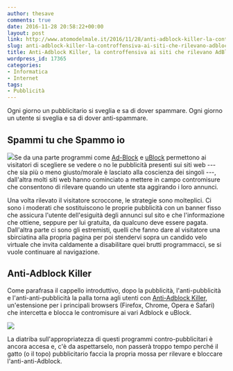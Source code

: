 ```yaml
---
author: thesave
comments: true
date: 2016-11-28 20:58:22+00:00
layout: post
link: http://www.atomodelmale.it/2016/11/28/anti-adblock-killer-la-controffensiva-ai-siti-che-rilevano-adblock-e-ublock/
slug: anti-adblock-killer-la-controffensiva-ai-siti-che-rilevano-adblock-e-ublock
title: Anti-Adblock Killer, la controffensiva ai siti che rilevano AdBlock e uBlock
wordpress_id: 17365
categories:
- Informatica
- Internet
tags:
- Pubblicità
---
```


Ogni giorno un pubblicitario si sveglia e sa di dover spammare.
Ogni giorno un utente si sveglia e sa di dover anti-spammare.



## Spammi tu che Spammo io



![](http://www.atomodelmale.it/wp-content/uploads/2016/11/AdBlockNo-300x212.png)Se da una parte programmi come [Ad-Block](https://adblockplus.org/) e [uBlock](https://www.ublock.org/) permettono ai visitatori di scegliere se vedere o no le pubblicità presenti sui siti web --- che sia più o meno giusto/morale è lasciato alla coscienza dei singoli ---, dall'altra molti siti web hanno cominciato a mettere in campo contromisure che consentono di rilevare quando un utente sta aggirando i loro annunci.

Una volta rilevato il visitatore scroccone, le strategie sono molteplici. Ci sono i moderati che sostituiscono le proprie pubblicità con un banner fisso che assicura l'utente dell'esiguità degli annunci sul sito e che l'informazione che ottiene, seppure per lui gratuita, da qualcuno deve essere pagata. Dall'altra parte ci sono gli estremisti, quelli che fanno dare al visitatore una sbirciatina alla propria pagina per poi stendervi sopra un candido velo virtuale che invita caldamente a disabilitare quei brutti programmacci, se si vuole continuare al navigazione.





## Anti-Adblock Killer



Come parafrasa il cappello introduttivo, dopo la pubblicità, l'anti-pubblicità e l'anti-anti-pubblicità la palla torna agli utenti con [Anti-Adblock Killer](https://reek.github.io/anti-adblock-killer/#userscript), un'estensione per i principali browsers (Firefox, Chrome, Opera e Safari) che intercetta e blocca le contromisure ai vari Adblock e uBlock.

![](http://www.atomodelmale.it/wp-content/uploads/2016/11/adblock.png)

La diatriba sull'appropriatezza di questi programmi contro-pubblicitari è ancora accesa e, c'è da aspettarselo, non passerà troppo tempo perché il gatto (o il topo) pubblicitario faccia la propria mossa per rilevare e bloccare l'anti-anti-Adblock.
